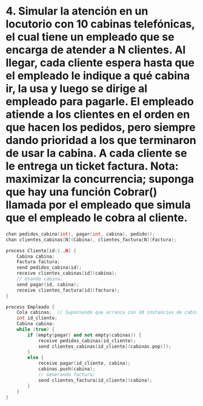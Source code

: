 # 4. Simular la atención en un locutorio con 10 cabinas telefónicas, el cual tiene un empleado que se encarga de atender a N clientes. Al llegar, cada cliente espera hasta que el empleado le indique a qué cabina ir, la usa y luego se dirige al empleado para pagarle. El empleado atiende a los clientes en el orden en que hacen los pedidos, pero siempre dando prioridad a los que terminaron de usar la cabina. A cada cliente se le entrega un ticket factura. Nota: maximizar la concurrencia; suponga que hay una función Cobrar() llamada por el empleado que simula que el empleado le cobra al cliente.

```cpp
chan pedidos_cabina(int), pagar(int, cabina), pedido();
chan clientes_cabinas[N](Cabina), clientes_factura[N](Factura);

process Cliente[id:1..N] {
    Cabina cabina;
    Factura factura;
    send pedidos_cabina(id);
    receive clientes_cabinas[id](cabina);
    // Usando cabina;
    send pagar(id, cabina);
    receive clientes_factura[id](factura);
}

process Empleado {
    Cola cabinas;  // Suponiendo que arranca con 10 instancias de cabina;
    int id_cliente;
    Cabina cabina;
    while (true) {
        if (empty(pagar) and not empty(cabinas)) {
            receive pedidos_cabinas(id_cliente);
            send clientes_cabinas[id_cliente](cabinas.pop());
        }
        else {
            receive pagar(id_cliente, cabina);
            cabinas.push(cabina);
            // Generando factura;
            send clientes_factura[id_cliente](cabina);
        }
    }
}
```
